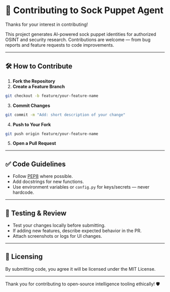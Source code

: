 # 🤝 Contributing to Sock Puppet Agent

Thanks for your interest in contributing!

This project generates AI-powered sock puppet identities for authorized OSINT and security research. Contributions are welcome — from bug reports and feature requests to code improvements.

---

## 🛠️ How to Contribute

1. **Fork the Repository**
2. **Create a Feature Branch**
```bash
git checkout -b feature/your-feature-name
```
3. **Commit Changes**
```bash
git commit -m "Add: short description of your change"
```
4. **Push to Your Fork**
```bash
git push origin feature/your-feature-name
```
5. **Open a Pull Request**

---

## ✅ Code Guidelines

- Follow [PEP8](https://peps.python.org/pep-0008/) where possible.
- Add docstrings for new functions.
- Use environment variables or `config.py` for keys/secrets — never hardcode.

---

## 🧪 Testing & Review

- Test your changes locally before submitting.
- If adding new features, describe expected behavior in the PR.
- Attach screenshots or logs for UI changes.

---

## 📄 Licensing

By submitting code, you agree it will be licensed under the MIT License.

---

Thank you for contributing to open-source intelligence tooling ethically! 🛡️

